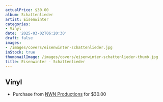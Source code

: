 ```yaml
---
actualPrice: $30.00
album: Schattenlieder
artist: Eisenwinter
categories:
- Vinyl
date: '2025-03-02T06:20:30'
draft: false
images:
- /images/covers/eisenwinter-schattenlieder.jpg
inStock: true
thumbnailImage: /images/covers/eisenwinter-schattenlieder-thumb.jpg
title: Eisenwinter - Schattenlieder
---
```


## Vinyl
* Purchase from [NWN Productions](http://shop.nwnprod.com/index.php?route=product/product&path=75&product_id=59059&sort=pd.name&order=ASC) for $30.00
